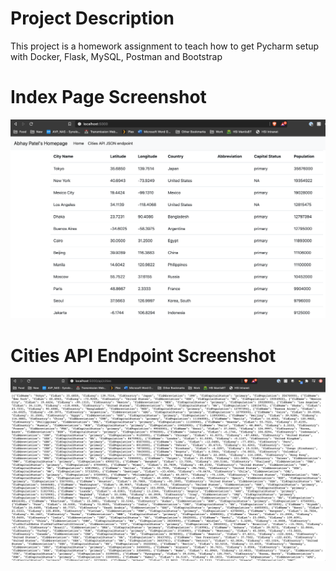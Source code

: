 # Project Description
This project is a homework assignment to teach how to get Pycharm setup with Docker, Flask, MySQL, Postman and Bootstrap

# Index Page Screenshot
![index output](screenshots/index.png)

# Cities API Endpoint Screenshot
![cities output](screenshots/citiesAPI.png)